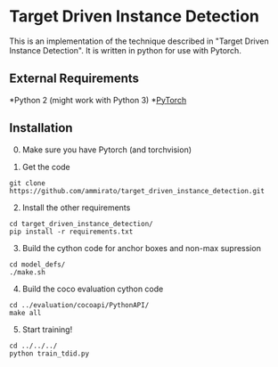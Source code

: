 # Target Driven Instance Detection

This is an implementation of the technique described in "Target Driven Instance Detection". It is written in python for use with Pytorch. 


## External Requirements
*Python 2 (might work with Python 3)
*[PyTorch](http://pytorch.org/)

## Installation
0. Make sure you have Pytorch (and torchvision)

1. Get the code
```
git clone https://github.com/ammirato/target_driven_instance_detection.git
```

2. Install the other requirements
```
cd target_driven_instance_detection/
pip install -r requirements.txt
```

3. Build the cython code for anchor boxes and non-max supression
```
cd model_defs/
./make.sh
```

4. Build the coco evaluation cython code 
```
cd ../evaluation/cocoapi/PythonAPI/
make all
```

5. Start training!
```
cd ../../../
python train_tdid.py
```
